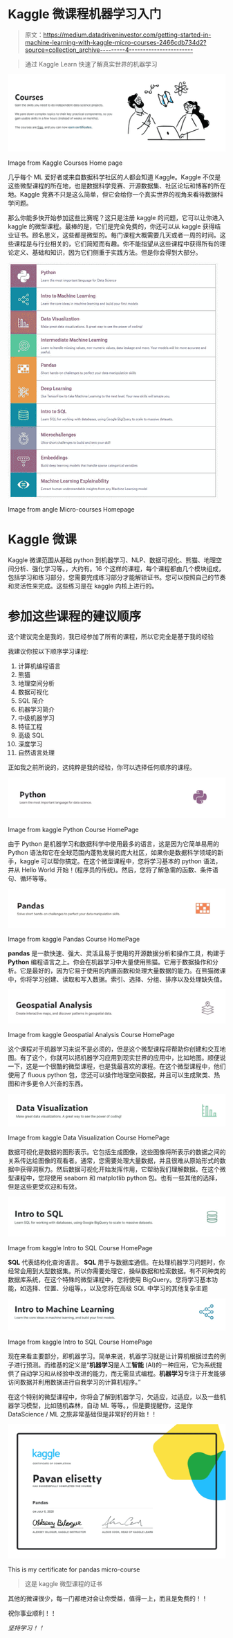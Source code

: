 # Kaggle 微课程机器学习入门

> 原文：<https://medium.datadriveninvestor.com/getting-started-in-machine-learning-with-kaggle-micro-courses-2466cdb734d2?source=collection_archive---------4----------------------->

> 通过 Kaggle Learn 快速了解真实世界的机器学习

![](img/c95259f485e25ff590ed63a77c6184fc.png)

Image from Kaggle Courses Home page

几乎每个 ML 爱好者或来自数据科学社区的人都会知道 Kaggle。Kaggle 不仅是这些微型课程的所在地，也是数据科学竞赛、开源数据集、社区论坛和博客的所在地。Kaggle 竞赛不只是这么简单，但它会给你一个真实世界的视角来看待数据科学问题。

那么你能多快开始参加这些比赛呢？这只是注册 kaggle 的问题，它可以让你进入 kaggle 的微型课程。最棒的是，它们是完全免费的，你还可以从 kaggle 获得结业证书。顾名思义，这些都是微型的。每门课程大概需要几天或者一周的时间。这些课程是与行业相关的，它们简短而有趣。你不能指望从这些课程中获得所有的理论定义、基础和知识，因为它们侧重于实践方法。但是你会得到大部分。

![](img/f9246a65421d9f41129a617cb9087094.png)

Image from angle Micro-courses Homepage

# Kaggle 微课

Kaggle 微课范围从基础 python 到机器学习、NLP、数据可视化、熊猫、地理空间分析、强化学习等。，大约有。16 个这样的课程，每个课程都由几个模块组成，包括学习和练习部分，您需要完成练习部分才能解锁证书。您可以按照自己的节奏和灵活性来完成。这些练习是在 kaggle 内核上进行的。

# 参加这些课程的建议顺序

这个建议完全是我的，我已经参加了所有的课程，所以它完全是基于我的经验

我建议你按以下顺序学习课程:

1.  计算机编程语言
2.  熊猫
3.  地理空间分析
4.  数据可视化
5.  SQL 简介
6.  机器学习简介
7.  中级机器学习
8.  特征工程
9.  高级 SQL
10.  深度学习
11.  自然语言处理

正如我之前所说的，这纯粹是我的经验，你可以选择任何顺序的课程。

![](img/3c5ee25b145947f5d4187d4e02385476.png)

Image from kaggle Python Course HomePage

由于 Python 是机器学习和数据科学中使用最多的语言，这是因为它简单易用的 Python 语法和它在全球范围内蓬勃发展的庞大社区，如果你是数据科学领域的新手，kaggle 可以帮你搞定。在这个微型课程中，您将学习基本的 python 语法，并从 Hello World 开始！(程序员的传统)。然后，您将了解急需的函数、条件语句、循环等等。

![](img/f3c5bd45fb89d511df38aff9c61764d8.png)

Image from kaggle Pandas Course HomePage

**pandas** 是一款快速、强大、灵活且易于使用的开源数据分析和操作工具，构建于 **Python** 编程语言之上。你会在机器学习中大量使用熊猫。它用于数据操作和分析。它是最好的，因为它易于使用的内置函数和处理大量数据的能力。在熊猫微课中，你将学习创建、读取和写入数据。索引、选择、分组、排序以及处理缺失值。

![](img/4d8f819b2a5ac4d21e22d2936da19d31.png)

Image from kaggle Geospatial Analysis Course HomePage

这个课程对于机器学习来说不是必须的，但是这个微型课程将帮助你创建和交互地图。有了这个，你就可以把机器学习应用到现实世界的应用中，比如地图。顺便说一下，这是一个很酷的微型课程，也是我最喜欢的课程。在这个微型课程中，他们使用了 fluous python 包，您还可以操作地理空间数据，并且可以生成聚类、热图和许多更令人兴奋的东西。

![](img/163f8685874ffc73f090146baf0cd5bf.png)

Image from kaggle Data Visualization Course HomePage

数据可视化是数据的图形表示。它包括生成图像，这些图像将所表示的数据之间的关系传达给图像的观看者。通常，您需要处理大量数据，并且很难从原始形式的数据中获得洞察力。然后数据可视化开始发挥作用，它帮助我们理解数据。在这个微型课程中，您将使用 seaborn 和 matplotlib python 包。也有一些其他的选择，但是这些更受欢迎和有效。

![](img/bdad469d7210a69979fcfe2a051a8b06.png)

Image from kaggle Intro to SQL Course HomePage

**SQL** 代表结构化查询语言。 **SQL** 用于与数据库通信。在处理机器学习问题时，你经常会用到大型数据集。所以你需要处理它，操纵数据和检索数据。有不同种类的数据库系统，在这个特殊的微型课程中，您将使用 BigQuery。您将学习基本功能，如选择、位置、分组等。，以及您将在高级 SQL 中学习的其他复杂主题

![](img/25e2da2b5359d7d73a596fa9edae5731.png)

Image from kaggle Intro to SQL Course HomePage

现在来看主要部分，即机器学习。简单来说，机器学习就是让计算机根据过去的例子进行预测。而维基的定义是“**机器学习**是人工**智能** (AI)的一种应用，它为系统提供了自动学习和从经验中改进的能力，而无需显式编程。**机器学习**专注于开发能够访问数据并利用数据进行自我学习的计算机程序。”

在这个特别的微型课程中，你将会了解到机器学习，欠适应，过适应，以及一些机器学习模型，比如随机森林，自动 ML 等等。，但是要提醒你，这是你 DataScience / ML 之旅非常基础但是非常好的开始！！

![](img/ba885767e951fbc97b496263a928b2d9.png)

This is my certificate for pandas micro-course

> 这是 kaggle 微型课程的证书

其他的微课很少，每一门都绝对会让你受益，值得一上，而且是免费的！！

祝你事业顺利！！

*坚持学习！！*